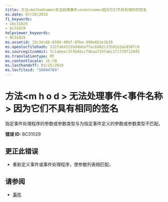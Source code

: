 ```yaml
---
title: 方法<methodname>无法处理事件<eventname>因为它们不具有相同的签名
ms.date: 07/20/2015
f1_keywords:
- vbc31029
- bc31029
helpviewer_keywords:
- BC31029
ms.assetid: 33c3dc66-6599-40bf-8fbe-490e6b3e1b39
ms.openlocfilehash: 5327a043159d4b6a7fac6902c37b91b3ae938fc6
ms.sourcegitcommit: 5c1abeec15fbddcc7dbaa729fabc1f1f29f12045
ms.translationtype: MT
ms.contentlocale: zh-CN
ms.lasthandoff: 03/15/2019
ms.locfileid: "58044789"
---
```

# <a name="method-methodname-cannot-handle-event-eventname-because-they-do-not-have-the-same-signature"></a>方法\<m h o d > 无法处理事件\<事件名称 > 因为它们不具有相同的签名
指定事件处理程序的参数或参数类型与为指定事件定义的参数或参数类型不匹配。  
  
 **错误 ID:** BC31029  
  
## <a name="to-correct-this-error"></a>更正此错误  
  
-   重新定义事件或事件处理程序，使参数列表相匹配。  
  
## <a name="see-also"></a>请参阅

- [事件](../../visual-basic/programming-guide/language-features/events/index.md)
